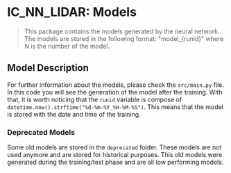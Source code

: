 # IC_NN_LIDAR: Models

> This package contains the models generated by the neural network. The models are stored in the following format: "model_{runid}" where N is the number of the model.

## Model Description

For further information about the models, please check the `src/main.py` file. In this code you will see the generation of the model after the training. With that, it is worth noticing that the `runid` variable is compose of `datetime.now().strftime("%d-%m-%Y_%H-%M-%S")`. This means that the model is stored with the date and time of the training.

### Deprecated Models

Some old models are stored in the `deprecated` folder. These models are not used anymore and are stored for historical purposes. This old models were generated during the training/test phase and are all low performing models. 